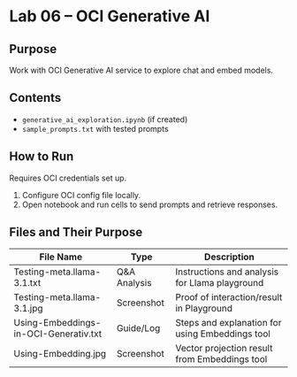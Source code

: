 # Lab 06 – OCI Generative AI

## **Purpose**
Work with OCI Generative AI service to explore chat and embed models.

## **Contents**
- `generative_ai_exploration.ipynb` (if created)
- `sample_prompts.txt` with tested prompts

## **How to Run**
Requires OCI credentials set up.  
1. Configure OCI config file locally.  
2. Open notebook and run cells to send prompts and retrieve responses.

## Files and Their Purpose

| File Name                                | Type         | Description                                   |
|-------------------------------------------|--------------|-----------------------------------------------|
| Testing-meta.llama-3.1.txt                | Q&A Analysis | Instructions and analysis for Llama playground|
| Testing-meta.llama-3.1.jpg                | Screenshot   | Proof of interaction/result in Playground     |
| Using-Embeddings-in-OCI-Generativ.txt     | Guide/Log    | Steps and explanation for using Embeddings tool|
| Using-Embedding.jpg                       | Screenshot   | Vector projection result from Embeddings tool |
